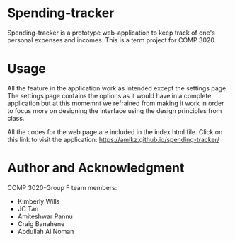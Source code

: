 # Spending-tracker
Spending-tracker is a prototype web-application to keep track of one's personal expenses and incomes. This is a term project for COMP 3020.

# Usage
All the feature in the application work as intended except the settings page. The settings page contains the options as it would have in a complete application but at this momemnt we refrained from making it work in order to focus more on designing the interface using the design principles from class. 

All the codes for the web page are included in the index.html file. Click on this link to visit the application: https://amikz.github.io/spending-tracker/

# Author and Acknowledgment 
COMP 3020-Group F team members:
- Kimberly Wills
- JC Tan
- Amiteshwar Pannu  
- Craig Banahene
- Abdullah Al Noman
